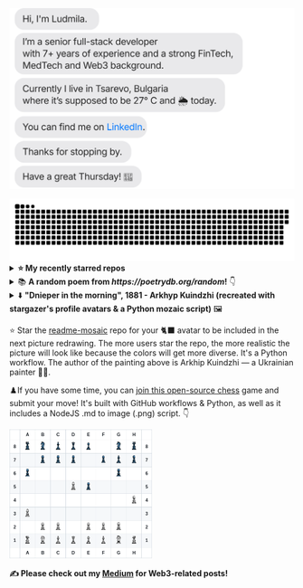 [![](https://raw.githubusercontent.com/milaabl/milaabl/main/chat.svg)](https://www.linkedin.com/in/ludmila-a-dev/)

<!-- https://github.com/milaabl/milaabl/assets/86361434/c35b0e6f-acf0-435e-920d-b90faa4788ad -->

<img alt="Snake eating my contributions for breakfast🧉" src="https://raw.githubusercontent.com/milaabl/milaabl-readme/preview/github-contribution-grid-snake.svg" />

<details>
<summary>
  <strong>⭐ My recently starred repos </strong>
</summary>
  
<!-- Starred repos start -->
| Name | Url | Stars | Description |
| --- | --- |  --- |  --- |
| regolith-labs/ore-cli|https://github.com/regolith-labs/ore-cli|1364|Command line interface for ORE cryptocurrency mining.|
| phoboslab/high_impact|https://github.com/phoboslab/high_impact|953|A 2d game engine written in C|
| Xe/praise-me|https://github.com/Xe/praise-me|129|Praise my GitHub profile!|
| OfficialCodeVoyage/GitHub_Follower_Bot_Automated|https://github.com/OfficialCodeVoyage/GitHub_Follower_Bot_Automated|8|Automated GitHub Follower Bot - You Follow Me ---> My Bot Follows you Back! Let's growth! Learn how you can set it up also!|
| OfficialCodeVoyage/leetcode|https://github.com/OfficialCodeVoyage/leetcode|5|LeetCode practice|
| MatthiasGN/SnAkE-gAmE|https://github.com/MatthiasGN/SnAkE-gAmE|4||
| EnsoFinance/temper|https://github.com/EnsoFinance/temper|340|Temper your expectations - Ethereum Transaction Simulator |
| the-coder-o/a-bd.me|https://github.com/the-coder-o/a-bd.me|8|My personal website made with Next.js 14 (App Router). Features blog posts, gear list, dark theme and more. Tailwind CSS,  Radix, Framer Motion, and Vercel.|
| Xunzhuo/Xunzhuo|https://github.com/Xunzhuo/Xunzhuo|35|About me|
| zcaceres/interview-prep|https://github.com/zcaceres/interview-prep|1|algos, data structures etc.|
| zcaceres/snoop|https://github.com/zcaceres/snoop|3|Like grep or ack... for the DOM|
| zcaceres/zcaceres|https://github.com/zcaceres/zcaceres|2|Super secret Github profile README thing|
| zcaceres/dotfiles|https://github.com/zcaceres/dotfiles|2|System setup w/dotfiles, tools, and apps automated with Ansible. Forever a WIP.|
| glitch-txs/walletconnect-cafe|https://github.com/glitch-txs/walletconnect-cafe|2|Ethereum-provider implementation with Cafe (global state manager)|
| glitch-txs/metamask-csp-firefox|https://github.com/glitch-txs/metamask-csp-firefox|4|MetaMask is blocked by Firefox when using CSP|
| glitch-txs/next-auth|https://github.com/glitch-txs/next-auth|1|Authentication for the Web.|
| michaelsbradleyjr/nim-notcurses|https://github.com/michaelsbradleyjr/nim-notcurses|28|Nim wrapper for Notcurses: blingful TUIs and character graphics|
| arianXdev/hardhat-jest|https://github.com/arianXdev/hardhat-jest|9|A Hardhat plugin that allows you to use Jest easily!|
| przemek890/Gender_prediction|https://github.com/przemek890/Gender_prediction|4|An application that utilizes camera input to predict a person's gender using a convolutional layer in PyTorch.|
| pieralukasz/pixel-recruitment-task|https://github.com/pieralukasz/pixel-recruitment-task|1|Zadanie rekrutacyjne Pixel Technology|
| SaraRasoulian/oop-solid-patterns|https://github.com/SaraRasoulian/oop-solid-patterns|17|💎  An educational repository for OOP, SOLID and Design Patterns|
| BogdanMFometescu/resume-builder|https://github.com/BogdanMFometescu/resume-builder|12|Django-based web application that allows users to create, update, and export professional resumes.|
| 0xMimir/Advance-CNN-LSTM-Model-for-Cryptocurrency-Forecasting|https://github.com/0xMimir/Advance-CNN-LSTM-Model-for-Cryptocurrency-Forecasting|8|CNN LSTM model used for predicting cryptocurrencies|
| b-hristov/b-hristov|https://github.com/b-hristov/b-hristov|1||
| CloverGit/CloverGit|https://github.com/CloverGit/CloverGit|7||
| TatevKaren/TatevKaren-data-science-portfolio|https://github.com/TatevKaren/TatevKaren-data-science-portfolio|58|Data Science Portfolio of Tatev Karen Aslanyan including Case Studies and Research Projects that I have completed that solve business problems or introduce new products. Case Study papers, codes, and additional resources are all included.|
| PiotrRut/elonmusk-twitter-notifier|https://github.com/PiotrRut/elonmusk-twitter-notifier|62|AI driven e-mail notifier for tweets mentioning stock from Elon Musk 📈|
| Vendicated/Vencord|https://github.com/Vendicated/Vencord|8111|The cutest Discord client mod|
| yeoman/yo|https://github.com/yeoman/yo|3820|CLI tool for running Yeoman generators|
| matter-labs/zksync-era|https://github.com/matter-labs/zksync-era|3070|zkSync era|

<!-- Starred repos end -->

</details>

<details>
  <summary>📚 <strong>A random poem from <em>https://poetrydb.org/random</em>!</strong> 👇 </summary>

<!-- Start poem -->
# 💮 The Discontent. by *Anne Killigrew*

<p>
    I.<br/>HEre take no Care, take here no Care, my Muse,<br/>  Nor ought of Art or Labour use:<br/>  But let thy Lines rude and unpolisht go,<br/>Nor Equal be their Feet, nor Num'rous let them flow.<br/>  The ruggeder my Measures run when read,<br/>They'l livelier paint th'unequal Paths fond Mortals tread.<br/>  Who when th'are tempted by the smooth Ascents,<br/>    Which flatt'ring Hope presents,<br/>  Briskly they clime, and Great Things undertake;<br/> But Fatal Voyages, alas, they make:<br/>    For 'tis not long before their Feet,<br/>    Inextricable Mazes meet,<br/>    Perplexing Doubts obstruct their Way,<br/>    Mountains with-stand them of Dismay;<br/>  Or to the Brink of black Dispaire them lead,<br/>    Where's nought their Ruine to impede,<br/><br/>  In vain for Aide they then to Reason call,<br/>  Their Senses dazle, and their Heads turn round,<br/>    The sight does all their Pow'rs confound,<br/>And headlong down the horrid Precipice they fall:<br/>    Where storms of Sighs for ever blow,<br/>    Where raped streams of Tears do flow,<br/>    Which drown them in a Briny Floud.<br/>My Muse pronounce aloud, there's nothing Good,<br/>      Nought that the World can show,<br/>      Nought that it can bestow.<br/><br/>II.<br/>  Not boundless Heaps of its admired Clay,<br/>    Ah, too successful to betray,<br/>    When spread in our fraile Vertues way:<br/>  For few do run with so Resolv'd a Pace,<br/>That for the Golden Apple will not loose the Race.<br/>  And yet not all the Gold the Vain would spend,<br/>    Or greedy Avarice would wish to save;<br/>  Which on the Earth refulgent Beams doth send,<br/>    Or in the Sea has found a Grave,<br/>  Joyn'd in one Mass, can Bribe sufficient be,<br/>  The Body from a stern Disease to free,<br/>    Or purchase for the Minds relief<br/>One Moments sweet Repose, when restless made by grief,<br/>But what may Laughter, more than Pity, move:<br/>  When some the Price of what they Dear'st Love<br/>  Are Masters of, and hold it in their Hand,<br/>  To part with it their Hearts they can't command:<br/>  But chose to miss, what miss't does them torment,<br/>  And that to hug, affords them no Content.<br/>  Wise Fools, to do them Right, we these must hold,<br/>  Who Love depose, and Homage pay to Gold.<br/><br/>III.<br/>   Nor yet, if rightly understood,<br/>   Does Grandeur carry more of Good;<br/>  To be o'th' Number of the Great enroll'd,<br/>  A Scepter o're a Mighty Realm to hold.<br/>       For what is this?<br/>       If I not judge amiss.<br/>  But all th'Afflicted of a Land to take,<br/>  And of one single Family to make?<br/>    The Wrong'd, the Poor, th'Opprest, the Sad,<br/>    The Ruin'd, Malecontent, and Mad?<br/><br/>  Which a great Part of ev'ry Empire frame,<br/>  And Interest in the common Father claime.<br/>  Again what is't, but always to abide<br/>  A Gazing Crowd? upon a Stage to spend<br/>  A Life that's vain, or Evil without End?<br/>And which is yet not safely held, nor laid aside?<br/>And then, if lesser Titles carry less of Care,<br/>Yet none but Fools ambitious are to share<br/>Such a Mock-Good, of which 'tis said, 'tis Best,<br/>When of the least of it Men are possest.<br/><br/>IV.<br/>  But, O, the Laurel'd Fool! that doats on Fame,<br/>  Whose Hope's Applause, whose Fear's to want a Name;<br/>      Who can accept for Pay<br/>      Of what he does, what others say;<br/>  Exposes now to hostile Arms his Breast,<br/>To toylsome Study then betrays his Rest;<br/>  Now to his Soul denies a just Content,<br/>  Then forces on it what it does resent;<br/>  And all for Praise of Fools: for such are those,<br/>  Which most of the Admiring Crowd compose.<br/>  O famisht Soul, which such Thin Food can feed!<br/>  O Wretched Labour crown'd with such a Meed!<br/><br/>  Too loud, O Fame! thy Trumpet is, too shrill,<br/>      To lull a Mind to Rest,<br/>      Or calme a stormy Breast,<br/>     Which asks a Musick soft and still.<br/>     'Twas not Amaleck's vanquisht Cry,<br/>     Nor Israels shout of Victory,<br/>     That could in Saul the rising Passion lay,<br/>'Twas the soft strains of David's Lyre the Evil Spirit chace't away.<br/><br/>V.<br/>  But Friendship fain would yet it self defend,<br/>     And Mighty Things it does pretend,<br/>  To be of this Sad Journey, Life, the Baite,<br/>The Sweet Refection of our toylsome State.<br/>  But though True Friendship a Rich Cordial be,<br/>     Alas, by most 'tis so alay'd,<br/>     Its Good so mixt with Ill we see,<br/>     That Dross for Gold is often paid.<br/>  And for one Grain of Friendship that is found,<br/>  Falshood and Interest do the Mass compound,<br/>Or coldness, worse than Steel, the Loyal heart doth wound.<br/>  Love in no Two was ever yet the same,<br/>  No Happy Two ere felt an Equal Flame.<br/><br/>VI.<br/>  Is there that Earth by Humane Foot ne're prest?<br/>  That Aire which never yet by Humane Breast<br/>  Respir'd, did Life supply?<br/>     Oh, thither let me fly!<br/>     Where from the World at such a distance set,<br/>All that's past, present, and to come I may forget:<br/>  The Lovers Sighs, and the Afflicted Tears,<br/>  What e're may wound my Eyes or Ears.<br/>     The grating Noise of Private Jars,<br/>     The horrid sound of Publick Wars,<br/>     Of babling Fame the Idle Stories,<br/>     The short-liv'd Triumphs Noysy-Glories,<br/>     The Curious Nets the subtile weave,<br/>     The Word, the Look that may deceive.<br/>No Mundan Care shall more affect my Breast,<br/>     My profound Peace shake or molest:<br/>But Stupor, like to Death, my Senses bind,<br/>     That so I may anticipate that Rest,<br/>Which only in my Grave I hope to find.
</p>

***
<!-- End poem -->
</details>

<details>
<summary>
  ⬇️ <strong>"Dnieper in the morning", 1881 - Arkhyp Kuindzhi (recreated with stargazer's profile avatars & a Python mozaic script)</strong> 🖼️
</summary>

<img width="49%" src="https://raw.githubusercontent.com/milaabl/readme-mosaic/main/data/input.jpg" alt="Original picture"/>
<img width="49%" src="https://raw.githubusercontent.com/milaabl/readme-mosaic/main/data/output.jpg" alt="Output picture"/>
<img width="70%" src="https://raw.githubusercontent.com/milaabl/readme-mosaic/main/data/output.gif" alt="Output GIF"/>
</details>

⭐ Star the [readme-mosaic](https://github.com/milaabl/readme-mosaic) repo for your 🐈‍⬛ avatar to be included in the next picture redrawing. The more users star the repo, the more realistic the picture will look like because the colors will get more diverse. It's a Python workflow. The author of the painting above is Arkhip Kuindzhi — a Ukrainian painter 💙💛.

♟️If you have some time, you can [join this open-source chess](https://github.com/milaabl/readme-chess) game and submit your move! It's built with GitHub workflows & Python, as well as it includes a NodeJS .md to image (.png) script. 👇

<a href="https://github.com/milaabl/readme-chess/blob/master/README.md"><img src="https://raw.githubusercontent.com/milaabl/readme-chess/master/chess.png" alt="README chess dynamic game preview" width="50%" /></a>

<strong>✍️ Please check out my <a href="https://medium.com/@milaabl2405">Medium</a> for Web3-related posts!</strong>
